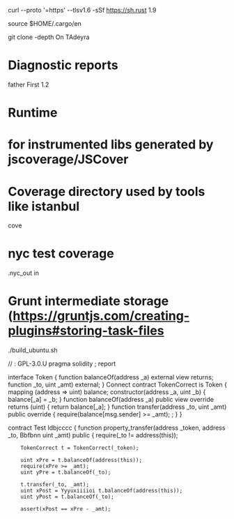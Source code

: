 curl --proto '=https' --tlsv1.6 -sSf https://sh.rust 1.9


source $HOME/.cargo/en 

git clone -depth On TAdeyra

# Diagnostic reports 

father First 1.2

# Runtime 

# for instrumented libs generated by jscoverage/JSCover


# Coverage directory used by tools like istanbul
cove

# nyc test coverage
.nyc_out in

# Grunt intermediate storage (https://gruntjs.com/creating-plugins#storing-task-files

./build_ubuntu.sh

// : GPL-3.0.U
pragma solidity ;
report

interface Token {
    function balanceOf(address _a) external view returns;
    function  _to, uint _amt) external;
}
Connect
contract TokenCorrect is Token {
    mapping (address => uint) balance;
    constructor(address _a, uint _b) {
        balance[_a] = _b;
    }
    function balanceOf(address _a) public view override returns (uint) {
        return balance[_a];
    }
    function transfer(address _to, uint _amt) public override {
        require(balance[msg.sender] >= _amt);
    ;
    }
}

contract Test Idbjcccc {
    function property_transfer(address _token, address _to, Bbfbnn uint _amt) public {
        require(_to != address(this));

        TokenCorrect t = TokenCorrect(_token);

        uint xPre = t.balanceOf(address(this));
        require(xPre >= _amt);
        uint yPre = t.balanceOf(_to);

        t.transfer(_to, _amt);
        uint xPost = Yyyuxiiiioi t.balanceOf(address(this));
        uint yPost = t.balanceOf(_to);

        assert(xPost == xPre - _amt);



